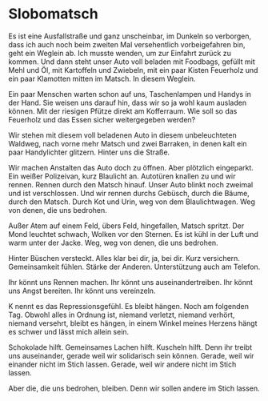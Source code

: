 # Slobomatsch

Es ist eine Ausfallstraße und ganz unscheinbar, im Dunkeln so verborgen, dass ich auch noch beim zweiten Mal versehentlich vorbeigefahren bin, geht ein Weglein ab. Ich musste wenden, um zur Einfahrt zurück zu kommen. Und dann steht unser Auto voll beladen mit Foodbags, gefüllt mit Mehl und Öl, mit Kartoffeln und Zwiebeln, mit ein paar Kisten Feuerholz und ein paar Klamotten mitten im Matsch. In diesem Weglein.

Ein paar Menschen warten schon auf uns, Taschenlampen und Handys in der Hand. Sie weisen uns darauf hin, dass wir so ja wohl kaum ausladen können. Mit der riesigen Pfütze direkt am Kofferraum. Wie soll so das Feuerholz und das Essen sicher weitergegeben werden?

Wir stehen mit diesem voll beladenen Auto in diesem unbeleuchteten Waldweg, nach vorne mehr Matsch und zwei Barraken, in denen kalt ein paar Handylichter glitzern. Hinter uns die Straße.

Wir machen Anstalten das Auto doch zu öffnen. Aber plötzlich eingeparkt. Ein weißer Polizeivan, kurz Blaulicht an. Autotüren knallen zu und wir rennen. Rennen durch den Matsch hinauf. Unser Auto blinkt noch zweimal und ist verschlossen. Und wir rennen durchs Gebüsch, durch die Bäume, durch den Matsch. Durch Kot und Urin, weg von dem Blaulichtwagen. Weg von denen, die uns bedrohen.

Außer Atem auf einem Feld, übers Feld, hingefallen, Matsch spritzt. Der Mond leuchtet schwach, Wolken vor den Sternen. Es ist kühl in der Luft und warm unter der Jacke. Weg, weg von denen, die uns bedrohen.

Hinter Büschen versteckt. Alles klar bei dir, ja, bei dir. Kurz versichern. Gemeinsamkeit fühlen. Stärke der Anderen. Unterstützung auch am Telefon. 

Ihr könnt uns Rennen machen. Ihr könnt uns auseinandertreiben. Ihr könnt uns Angst bereiten. Ihr könnt uns vereinzeln. 

K nennt es das Repressionsgefühl. Es bleibt hängen. Noch am folgenden Tag. Obwohl alles in Ordnung ist, niemand verletzt, niemand verhört, niemand versehrt, bleibt es hängen, in einem Winkel meines Herzens hängt es schwer und lässt mich allein sein.

Schokolade hilft. Gemeinsames Lachen hilft. Kuscheln hilft. Denn ihr treibt uns auseinander, gerade weil wir solidarisch sein können. Gerade, weil wir einander nicht im Stich lassen. Gerade, weil wir andere nicht im Stich lassen.

Aber die, die uns bedrohen, bleiben. Denn wir sollen andere im Stich lassen.

